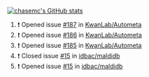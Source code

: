 [![chasemc's GitHub stats](https://github-readme-stats.vercel.app/api?username=chasemc)](https://github.com/anuraghazra/github-readme-stats)


<!--START_SECTION:activity-->
1. ❗️ Opened issue [#187](https://github.com/KwanLab/Autometa/issues/187) in [KwanLab/Autometa](https://github.com/KwanLab/Autometa)
2. ❗️ Opened issue [#186](https://github.com/KwanLab/Autometa/issues/186) in [KwanLab/Autometa](https://github.com/KwanLab/Autometa)
3. ❗️ Opened issue [#185](https://github.com/KwanLab/Autometa/issues/185) in [KwanLab/Autometa](https://github.com/KwanLab/Autometa)
4. ❗️ Closed issue [#15](https://github.com/idbac/maldidb/issues/15) in [idbac/maldidb](https://github.com/idbac/maldidb)
5. ❗️ Opened issue [#15](https://github.com/idbac/maldidb/issues/15) in [idbac/maldidb](https://github.com/idbac/maldidb)
<!--END_SECTION:activity-->
